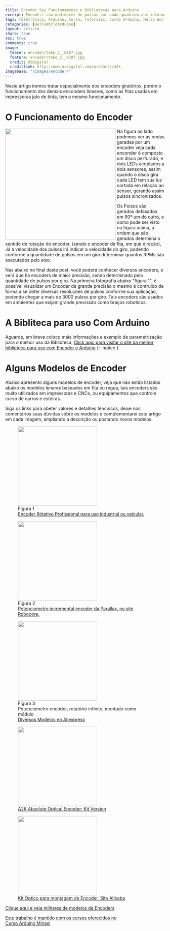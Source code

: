 ```yaml
---
title: Encoder Seu Funcionamento e Bibliotecas para Arduino
excerpt: Encoders são medidores de pulsos por onda quadrada que informam a direção do giro para um determinado eixo onde está acoplado, sendo amplamente usados em motores, knobs e potenciometros digitais.
tags: [Eletrônica, Arduino, Curso, Tutoriais, Curso Arduino, Hello World Arduino, Encoder, Nível Iniciante, Protocolos, Motores]
categories: [HelloWorldArduino]
layout: article
share: true
toc: true
comments: true
image:
  teaser: encoder/take_2__0107.jpg
  feature: encoder/take_2__0107.jpg
  credit: USDigital
  creditlink: http://www.usdigital.com/products/a2k
imagebase: "/images/encoder/"
---
```


Neste artigo iremos tratar especialmente dos encoders giratórios, porém o funcionamento dos 
demais enconders lineares, como as fitas usadas em impressoras jato de tinta, tem o mesmo 
funcionamento.

# O Funcionamento do Encoder

<img src="{{ site.url }}{{ page.imagebase }}td_libs_Encoder_pos4.png" width="350px" align="left"/>Na 
figura ao lado podemos ver as ondas geradas por um encoder veja cada enconder é composto um disco 
perfurado, e dois LEDs acoplados a dois sensores, assim quando o disco gira cada LED tem sua luz 
cortada em relação ao sensor, gerando assim pulsos sincronizados.

Os Pulsos são gerados defasados em 90º um do outro, e como pode ser visto na figura acima, a ordem
que são gerados determina o sentido de rotação do encoder. (sendo o encoder de fita, em que direção),
Já a velocidade dos pulsos irá indicar a velocidade do giro, podendo conforme a quantidade de pulsos
em um giro determinar quantos RPMs são executados pelo eixo.

Nas abaixo no final deste post, você poderá conhecer diversos encoders, e verá que há encoders de maior
precisão, sendo determinado pela quantidade de pulsos por giro. Na primeira fotografia abaixo "figura 1", 
é possível visualizar um Encoder de grande precisão o mesmo é contruido de forma a se obter diversas
resoluções de pulsos conforme sua aplicação, podendo chegar a mais de 3000 pulsos por giro. Tais encoders
são usados em ambientes que exijam grande precissão como braços roboticos.

# A Bibliteca para uso Com Arduino
Aguarde, em breve coloco mais informações e exemplo de parametrização para o melhor uso da Biblioteca, 
[Click aqui para visitar o site da melhor biblioteca para uso com Encoder e Arduino](http://www.pjrc.com/teensy/td_libs_Encoder.html)
{: .notice }

# Alguns Modelos de Encoder
Abaixo apresento alguns modelos de encoder, veja que não estão listados abaixo os modelos lenares
baseados em fita ou regua, tais encoders são muito utilizados em impressoras e CNCs, ou equipamentos
que controle curso de carros e esteiras.

Siga os links para  obeter valores e detalhes téncnicos, deixe nos comentários suas dúvidas sobre os
 modelos e complementarei este artigo em cada imagem, ampliando a descrição ou postando novos modelos.
 
<figure>
<img src="{{ site.url }}/images/encoder/incremental-rotary-encoders-14277-2359763.jpg" width="250px"/>
<figcaption> Figura 1<br />
<a href="http://www.directindustry.com/prod/ges-group/incremental-rotary-encoders-14277-28194.html">Encoder Rótativo Profissional para uso industrial ou veícular.</a>
</figcaption>
</figure>
<figure>
<img src="{{ site.url }}/images/encoder/parallax-incremental-rotary-encoder-large.jpg" width="250px"/>
<figcaption> Figura 2<br />
<a href="http://www.robotshop.com/en/parallax-incremental-rotary-encoder.html">Potenciometro incremental encoder da Parallax, no site Robocore.</a>
</figcaption>
</figure>
<figure>
<img src="{{ site.url }}/images/encoder/A31-Free-Shipping-1PC-New-font-b-Rotary-b-font-font-b-Encoder-b-font-Module.jpg" width="250px" />
<figcaption> Figura 3<br />
Potenciometro encoder, rotatório infinito, montado como módulo<br />
<a href="http://www.aliexpress.com/cheap/cheap-rotary-encoder.html">Diversos Modelos no Aliexpress</a>
</figcaption>
</figure>
<figure>
<img src="{{ site.url }}/images/encoder/take_2__0107.jpg" width="250px"/>
<figcaption><a href="http://www.usdigital.com/products/a2k">A2K Absolute Optical Encoder: Kit Version</a>
</figcaption>
</figure>

<figure>
<img src="{{ site.url }}/images/encoder/optical_kit_encoder_disc encoder_module.jpg" width="250px"/>
<figcaption>
<a href="http://sensor-china.en.alibaba.com/product/714912193-214329834/optical_kit_encoder_disc_encoder_module.html">Kit Optico para montagem de Encoder, Site Alibaba</a>
</figcaption>
</figure>
<a href="https://www.google.com/search?q=encoder&espv=2&biw=1280&bih=661&source=lnms&tbm=isch&sa=X&ei=oG9KVPWFPJeNNrCOgbAO&ved=0CAYQ_AUoAQ" class="btn-success">Clique aqui e veja milhares de modelos de Encoders</a>

<a href="/cursoarduino/" class="btn-success">Este trabalho é mantido com os cursos oferecidos no <br />Curso Arduino Minas!</a>
